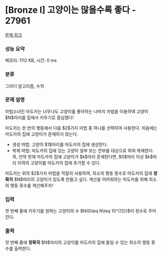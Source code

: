 # [Bronze I] 고양이는 많을수록 좋다 - 27961 

[문제 링크](https://www.acmicpc.net/problem/27961) 

### 성능 요약

메모리: 1112 KB, 시간: 0 ms

### 분류

그리디 알고리즘, 수학

### 문제 설명

<p>마법소녀인 마도카는 너무나도 고양이를 좋아하는 나머지 마법을 이용하여 고양이 $N$마리를 집에서 키우기로 결심했다!</p>

<p>마도카는 한 번의 행동에서 다음 $2$가지 마법 중 하나를 선택하여 사용한다. 처음에는 마도카의 집에 고양이가 존재하지 않는다.</p>

<ul>
	<li>생성 마법: 고양이 $1$마리를 마도카의 집에 생성한다.</li>
	<li>복제 마법: 마도카의 집에 있는 고양이 일부 또는 전부를 대상으로 하여 복제한다. 즉, 만약 현재 마도카의 집에 고양이가 $k$마리 존재한다면, $0$마리 이상 $k$마리 이하의 고양이를 마도카의 집에 추가할 수 있다.</li>
</ul>

<p>마도카는 위의 $2$가지 마법을 적절히 사용하여, 최소의 행동 횟수로 마도카의 집에 <strong>정확히</strong> $N$마리의 고양이가 있도록 만들고 싶다. 계산을 어려워하는 마도카를 위해 최소의 행동 횟수를 계산해주자!</p>

### 입력 

 <p>첫 번째 줄에 키우기를 원하는 고양이의 수 $N(0\leq N\leq 10^{12})$이 정수로 주어진다.</p>

### 출력 

 <p>첫 번째 줄에 <strong>정확히</strong> $N$마리의 고양이를 마도카의 집에 들일 수 있는 최소의 행동 횟수를 출력한다.</p>

